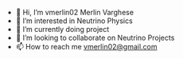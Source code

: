- 👋 Hi, I’m vmerlin02 Merlin Varghese
- 👀 I’m interested in Neutrino Physics
- 🌱 I’m currently doing project
- 💞️ I’m looking to collaborate on Neutrino Projects
- 📫 How to reach me vmerlin02@gmail.com

<!---
vmerlin02/vmerlin02 is a ✨ special ✨ repository because its `README.md` (this file) appears on your GitHub profile.
You can click the Preview link to take a look at your changes.
--->
